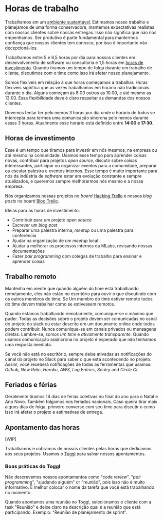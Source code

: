 # Horas de trabalho

Trabalhamos em um [ambiente sustentável](http://www.extremeprogramming.org/rules/overtime.html). Estimamos nosso trabalho e planejamos de uma forma conservadora, mantemos expectativas realistas com nossos clientes sobre nossas entregas. Isso não significa que não nos empenhamos. Ser produtivo é parte fundamental para mantermos confiança que nossos clientes tem conosco, por isso é importante não decepcioná-los.

Trabalhamos entre 5 e 6,5 horas por dia para nossos clientes em desenvolvimento de software ou consultoria e 1,5 horas em [horas de investimento](https://thoughtbot.com/playbook/our-company/time). Quando tiramos um tempo de folga durante um trabalho de cliente, discutimos com o time como isso irá afetar nosso planejamento.

Somos flexíveis em relação à que horas começamos a trabalhar. Horas flexíveis significa que as vezes trabalhamos em horário não tradicionais durante o dia. Alguns começam às 8:00 outros as 10:00, e até mesmo as 13:00. Essa flexibilidade deve é claro respeitar as demandas dos nossos clientes.

Devemos tentar ter pelo menos 3 horas por dia onde o horário de todos se intercepta para termos uma comunicação síncrona pelo menos durante essas 3 horas. Atualmente esse horário está definido entre **14:00 e 17:30**.

## Horas de investimento

Esse é um tempo que tiramos para investir em nós mesmos, na empresa ou até mesmo na comunidade. Usamos esse tempo para aprender coisas novas, contribuir para projetos _open source_, discutir sobre coisas interessantes, participar ou organizar eventos para a comunidade, preparar ou escutar palestra e eventos internos. Esse tempo é muito importante para nós da indústria de _software_ estar em evolução constante e sempre atualizados, e queremos sempre melhorarmos nós mesmo e a nossa empresa.

Nós organizamos nossas projetos no _board_ [Hacking Trello](https://trello.com/b/6Qg8rle1/mochileiros-hacking) e nossos _blog posts_ no board [Blog Trello](https://trello.com/b/zdmuA1MN/mochileiros-blog).

Ideias para as horas de investimento:

* Contribuir para um projeto _open source_
* Escrever um _blog post_
* Preparar uma palestra interna, _meetup_ ou uma palestra para conferência
* Ajudar na organização de um _meetup_ local
* Ajudar a melhorar os processos internos da MLabs, revisando nossas documentações
* Fazer _pair programming_ com colegas de trabalho para ensinar e aprender coisas

## Trabalho remoto

Mantenha em mente que quando alguém do time está trabalhando remotamente, eles não estão no escritório para ouvir o que discutindo com os outros membros do time. Se Um membro do time estiver remoto todos do time devem trabalhar como se estivessem remotos.

Quando estamos trabalhando remotamente, comunique-se o máximo que puder. Todas as decisões sobre o projeto devem ser comunicadas no canal do projeto do slack ou estar descrito em um documento online onde todos podem contribuir. Nunca comunique-se em canais privados ou mensagens diretas. Lembre-se, *somos um time* e *ativamente transparente*. Quando usamos comunicação assíncrona no projeto é esperado que não tenhamos uma resposta imediata.

Se você não está no escritório, sempre deixe ativadas as notificações do canal do projeto no Slack para saber o que está acontecendo no projeto. Assim, você receberá notificações de todas as ferramentas que usamos: _Github_, _New Relic_, _Heroku_, _AWS_, _Log Entries_, _Sentry_ and _Circle CI_.

## Feriados e férias

Geralmente tiramos 14 dias de férias coletivas no final do ano para o Natal e Ano Novo. Também folgamos nos feriados nacionais. Caso queira tirar mais alguns dias de folga, primeiro converse com seu time para discutir o como isso irá afetar o projeto e estimativas de entrega.

## Apontamento das horas

[WIP]

Trabalhamos e cobramos de nossos clientes pelas horas que dedicamos aos seus projetos. Usamos o [Toggl](https://www.toggl.com) para salvar nossos apontamentos.

### Boas práticas do Toggl

Não descrevemos nossos apontamentos como "code _review_", "_pair programming_", "ajudando alguém" or "reunião", pois isso não é muito informativo. É melhor colocar o nome da tarefa que você está trabalhando no momento.

Quando apontamos uma reunião no Toggl, selecionamos o cliente com a task "Reunião" e deixe claro na descrição qual é a reunião que está participando. Exemplo: "Reunião de planejamento de sprint".
